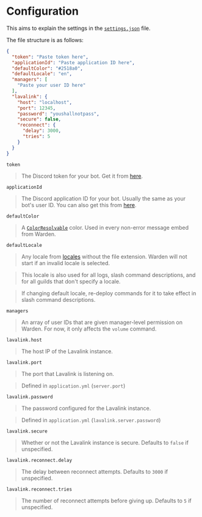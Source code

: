 # Configuration
This aims to explain the settings in the [`settings.json`](settings.json) file.

The file structure is as follows:
```json
{
  "token": "Paste token here",
  "applicationId": "Paste application ID here",
  "defaultColor": "#2518a0",
  "defaultLocale": "en",
  "managers": [
    "Paste your user ID here"
  ],
  "lavalink": {
    "host": "localhost",
    "port": 12345,
    "password": "youshallnotpass",
    "secure": false,
    "reconnect": {
      "delay": 3000,
      "tries": 5
    }
  }
}
```

`token`
> The Discord token for your bot. Get it from [here](https://discord.com/developers/applications).

`applicationId`
> The Discord application ID for your bot. Usually the same as your bot's user ID. You can also get this from [here](https://discord.com/developers/applications).

`defaultColor`
> A [`ColorResolvable`](https://discord.js.org/#/docs/main/stable/typedef/ColorResolvable) color. Used in every non-error message embed from Warden.

`defaultLocale`
> Any locale from [locales](locales) without the file extension. Warden will not start if an invalid locale is selected.

> This locale is also used for all logs, slash command descriptions, and for all guilds that don't specify a locale.

> If changing default locale, re-deploy commands for it to take effect in slash command descriptions.

`managers`
> An array of user IDs that are given manager-level permission on Warden. For now, it only affects the `volume` command.

`lavalink.host`
> The host IP of the Lavalink instance.

`lavalink.port`
> The port that Lavalink is listening on.

> Defined in `application.yml` (`server.port`)

`lavalink.password`
> The password configured for the Lavalink instance.

> Defined in `application.yml` (`lavalink.server.password`)

`lavalink.secure`
> Whether or not the Lavalink instance is secure. Defaults to `false` if unspecified.

`lavalink.reconnect.delay`
> The delay between reconnect attempts. Defaults to `3000` if unspecified.

`lavalink.reconnect.tries`
> The number of reconnect attempts before giving up. Defaults to `5` if unspecified.
